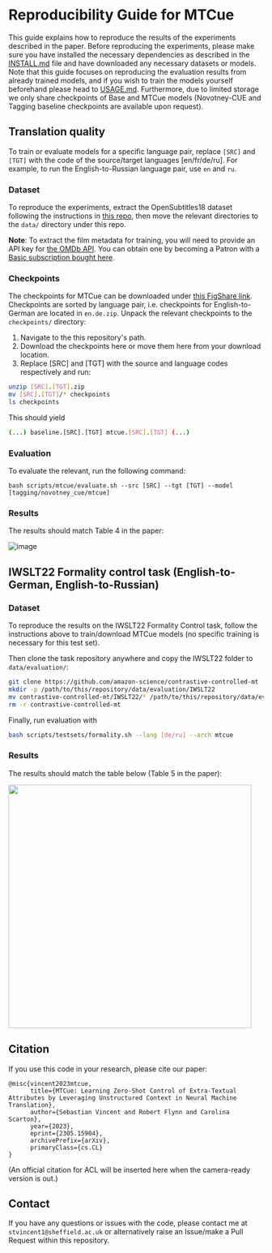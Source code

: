 # Reproducibility Guide for MTCue

This guide explains how to reproduce the results of the experiments described in the paper. Before reproducing the experiments, please make sure you have installed the necessary dependencies as described in the [INSTALL.md](INSTALL.md) file and have downloaded any necessary datasets or models. Note that this guide focuses on reproducing the evaluation results from already trained models, and if you wish to train the models yourself beforehand please head to [USAGE.md](USAGE.md). Furthermore, due to limited storage we only share checkpoints of Base and MTCue models (Novotney-CUE and Tagging baseline checkpoints are available upon request).

## Translation quality

To train or evaluate models for a specific language pair, replace `[SRC]` and `[TGT]` with the code of the source/target languages [en/fr/de/ru]. For example, to run the English-to-Russian language pair, use `en` and `ru`.

### Dataset

To reproduce the experiments, extract the OpenSubtitles18 dataset following the instructions in [this repo](https://github.com/st-vincent1/opensubtitles_parser), then move the relevant directories to the `data/` directory under this repo.

**Note**: To extract the film metadata for training, you will need to provide an API key for [the OMDb API](https://www.patreon.com/join/omdb). You can obtain one by becoming a Patron with a [Basic subscription bought here](https://www.patreon.com/join/omdb). 

### Checkpoints

The checkpoints for MTCue can be downloaded under [this FigShare link](https://figshare.shef.ac.uk/articles/dataset/MTCue_Model_Checkpoints/22956002/1). Checkpoints are sorted by language pair, i.e. checkpoints for English-to-German are located in `en.de.zip`. Unpack the relevant checkpoints to the `checkpoints/` directory:
1. Navigate to the this repository's path.
2. Download the checkpoints here or move them here from your download location.
3. Replace [SRC] and [TGT] with the source and language codes respectively and run:
```bash
unzip [SRC].[TGT].zip
mv [SRC].[TGT]/* checkpoints
ls checkpoints
```
This should yield
```bash
(...) baseline.[SRC].[TGT] mtcue.[SRC].[TGT] (...)
```

### Evaluation

To evaluate the relevant, run the following command:

```
bash scripts/mtcue/evaluate.sh --src [SRC] --tgt [TGT] --model [tagging/novotney_cue/mtcue]
```

### Results

The results should match Table 4 in the paper:

![image](https://github.com/st-vincent1/MTCue/assets/19303946/9808ae0e-19a6-4b99-a9c3-85e80e501404)

## IWSLT22 Formality control task (English-to-German, English-to-Russian)

### Dataset

To reproduce the results on the IWSLT22 Formality Control task, follow the instructions above to train/download MTCue models (no specific training is necessary for this test set). 

Then clone the task repository anywhere and copy the IWSLT22 folder to `data/evaluation/`:

```bash
git clone https://github.com/amazon-science/contrastive-controlled-mt
mkdir -p /path/to/this/repository/data/evaluation/IWSLT22
mv contrastive-controlled-mt/IWSLT22/* /path/to/this/repository/data/evaluation/IWSLT22
rm -r contrastive-controlled-mt
```

Finally, run evaluation with

```bash
bash scripts/testsets/formality.sh --lang [de/ru] --arch mtcue
```

### Results

The results should match the table below (Table 5 in the paper):

<img src="https://github.com/st-vincent1/MTCue/assets/19303946/f0ef4591-4dd9-414a-93e9-4eaedaeba20c" width="480">


## Citation

If you use this code in your research, please cite our paper:

```
@misc{vincent2023mtcue,
      title={MTCue: Learning Zero-Shot Control of Extra-Textual Attributes by Leveraging Unstructured Context in Neural Machine Translation}, 
      author={Sebastian Vincent and Robert Flynn and Carolina Scarton},
      year={2023},
      eprint={2305.15904},
      archivePrefix={arXiv},
      primaryClass={cs.CL}
}
```
(An official citation for ACL will be inserted here when the camera-ready version is out.)

## Contact

If you have any questions or issues with the code, please contact me at `stvincent1@sheffield.ac.uk` or alternatively raise an Issue/make a Pull Request within this repository.
